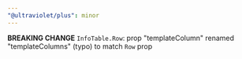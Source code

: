 ```yaml
---
"@ultraviolet/plus": minor
---
```


**BREAKING CHANGE**
`InfoTable.Row`: prop "templateColumn" renamed "templateColumns" (typo) to match `Row` prop